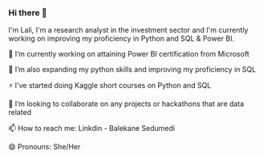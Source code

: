 ### Hi there 👋
I'm Lali, I'm a research analyst in the investment sector and I'm currently working on improving my proficiency in Python and SQL & Power BI.

🔭 I’m currently working on attaining Power BI certification from Microsoft

🌱 I’m also expanding my python skills and improving my proficiency in SQL

⚡ I've started doing Kaggle short courses on Python and SQL

👯 I’m looking to collaborate on any projects or hackathons that are data related

📫 How to reach me: Linkdin - Balekane Sedumedi

😄 Pronouns: She/Her
<!--
**Lali-Sed/Lali-Sed** is a ✨ _special_ ✨ repository because its `README.md` (this file) appears on your GitHub profile.

Here are some ideas to get you started:

- 🔭 I’m currently working on ...
- 🌱 I’m currently learning ...
- 👯 I’m looking to collaborate on ...
- 🤔 I’m looking for help with ...
- 💬 Ask me about ...
- 📫 How to reach me: ...
- 😄 Pronouns: ...
- ⚡ Fun fact: ...
-->
